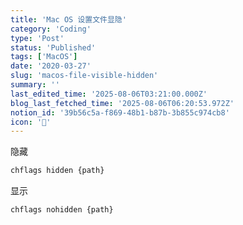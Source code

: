 ```yaml
---
title: 'Mac OS 设置文件显隐'
category: 'Coding'
type: 'Post'
status: 'Published'
tags: ['MacOS']
date: '2020-03-27'
slug: 'macos-file-visible-hidden'
summary: ''
last_edited_time: '2025-08-06T03:21:00.000Z'
blog_last_fetched_time: '2025-08-06T06:20:53.972Z'
notion_id: '39b56c5a-f869-48b1-b87b-3b855c974cb8'
icon: '📎'
---
```


隐藏

```bash
chflags hidden {path}
```

显示

```bash
chflags nohidden {path}
```
